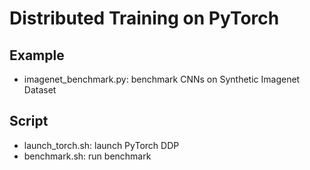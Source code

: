 # Distributed Training on PyTorch

## Example
* imagenet_benchmark.py: benchmark CNNs on Synthetic Imagenet Dataset

## Script
* launch_torch.sh: launch PyTorch DDP
* benchmark.sh: run benchmark
